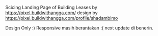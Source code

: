 Scicing Landing Page of Building Leases by https://pixel.buildwithangga.com/
design by https://pixel.buildwithangga.com/profile/shadambimo

Design Only :)
Responsive masih berantakan :( next update di benerin.
